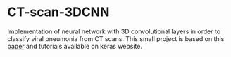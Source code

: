 # CT-scan-3DCNN
Implementation of neural network with 3D convolutional layers in order to classify viral pneumonia from CT scans. This small project is based on this [paper](https://arxiv.org/abs/2007.13224) and tutorials available on keras website.
